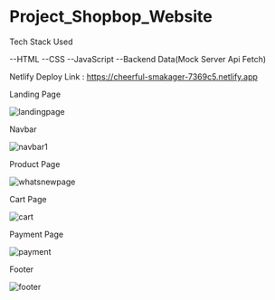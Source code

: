 # Project_Shopbop_Website

Tech Stack Used

--HTML
--CSS
--JavaScript
--Backend Data(Mock Server Api Fetch)

Netlify Deploy Link : https://cheerful-smakager-7369c5.netlify.app

Landing Page

![landingpage](https://user-images.githubusercontent.com/100846987/174234325-46868b5c-22fd-4a1f-94bc-fec30da79aca.PNG)

Navbar

![navbar1](https://user-images.githubusercontent.com/100846987/174234398-f67e7d0f-4038-43f8-a060-34b4b45ec6f7.PNG)

Product Page

![whatsnewpage](https://user-images.githubusercontent.com/100846987/174234537-4c81ac9d-a28d-4bee-9bd0-89f92f84b4b5.PNG)

Cart Page

![cart](https://user-images.githubusercontent.com/100846987/174234582-3f15a0af-7611-42c6-9c90-e211a62384a2.PNG)

Payment Page

![payment](https://user-images.githubusercontent.com/100846987/174234636-bd3f790a-f42d-431d-a237-7744b15aad79.PNG)

Footer

![footer](https://user-images.githubusercontent.com/100846987/174234682-2e0967a5-3cec-472c-bd4f-6c7d9098c65d.PNG)





